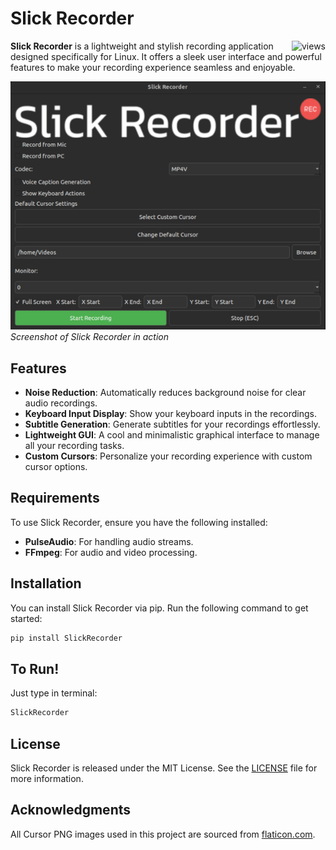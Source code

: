 # Slick Recorder

  <img  align="right" src="https://komarev.com/ghpvc/?username=slickrec&label=Project%20Views&color=0e75b6&style=flat" alt="views" />

**Slick Recorder** is a lightweight and stylish recording application designed specifically for Linux. It offers a sleek user interface and powerful features to make your recording experience seamless and enjoyable.

![Slick Recorder](Screenshot.png)  
*Screenshot of Slick Recorder in action*

## Features

- **Noise Reduction**: Automatically reduces background noise for clear audio recordings.
- **Keyboard Input Display**: Show your keyboard inputs in the recordings.
- **Subtitle Generation**: Generate subtitles for your recordings effortlessly.
- **Lightweight GUI**: A cool and minimalistic graphical interface to manage all your recording tasks.
- **Custom Cursors**: Personalize your recording experience with custom cursor options.

## Requirements

To use Slick Recorder, ensure you have the following installed:

- **PulseAudio**: For handling audio streams.
- **FFmpeg**: For audio and video processing.

## Installation

You can install Slick Recorder via pip. Run the following command to get started:

```bash
pip install SlickRecorder
```

## To Run!
Just type in terminal:
```bash
SlickRecorder
```

## License

Slick Recorder is released under the MIT License. See the [LICENSE](LICENSE) file for more information.

## Acknowledgments

All Cursor PNG images used in this project are sourced from [flaticon.com](https://www.flaticon.com/).
